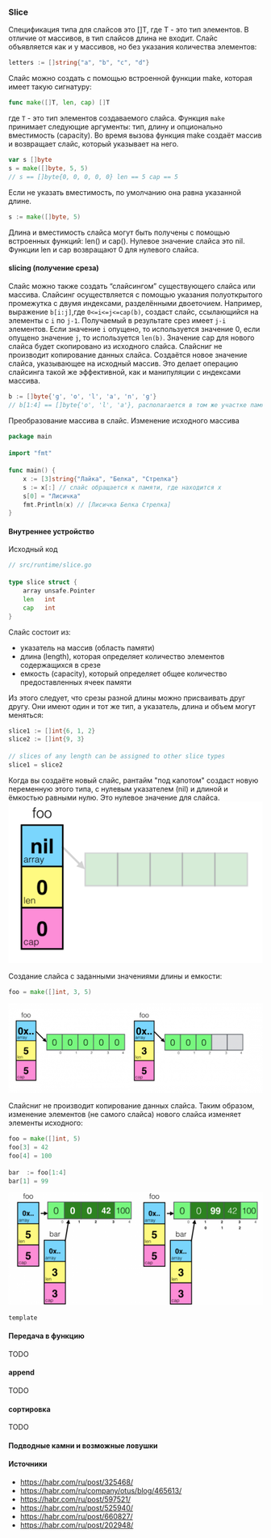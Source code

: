 ### Slice

Спецификация типа для слайсов это []T, где T - это тип элементов. В отличие от массивов, в тип слайсов длина не входит.
Cлайс объявляется как и у массивов, но без указания количества элементов:

````go
letters := []string{"a", "b", "c", "d"}
````
Слайс можно создать с помощью встроенной функции make, которая имеет такую сигнатуру:
````go
func make([]T, len, cap) []T
````
где `T` - это тип элементов создаваемого слайса. 
Функция `make` принимает следующие аргументы: тип, длину и опционально вместимость (capacity). 
Во время вызова функция make создаёт массив и возвращает слайс, который указывает на него.

````go
var s []byte
s = make([]byte, 5, 5)
// s == []byte{0, 0, 0, 0, 0} len == 5 cap == 5
````

Если не указать вместимость, по умолчанию она равна указанной длине.
````go
s := make([]byte, 5)
````
Длина и вместимость слайса могут быть получены с помощью встроенных функций: len() и cap().
Нулевое значение слайса это nil. Функции len и cap возвращают 0 для нулевого слайса.

#### slicing (получение среза)
Слайс можно также создать “слайсингом” существующего слайса или массива. 
Слайсинг осуществляется с помощью указания полуоткрытого промежутка с двумя индексами, разделёнными двоеточием. 
Например, выражение `b[i:j]`,где `0<=i<=j<=cap(b)`, создаст слайс, ссылающийся на элементы с `i` по `j-1`.
Получаемый в результате срез имеет `j-i` элементов. Если значение `i` опущено, то используется значение 0, если опущено значение `j`, 
то используется `len(b)`. Значение cap для нового слайса будет скопировано из исходного слайса.
Слайсниг не производит копирование данных слайса.
Создаётся новое значение слайса, указывающее на исходный массив.
Это делает операцию слайсинга такой же эффективной, как и манипуляции с индексами массива.

````go
b := []byte{'g', 'o', 'l', 'a', 'n', 'g'}
// b[1:4] == []byte{'o', 'l', 'a'}, располагается в том же участке памяти, где и b
````

Преобразование массива в слайс. Изменение исходного массива 

````go
package main

import "fmt"

func main() {
	x := [3]string{"Лайка", "Белка", "Стрелка"}
	s := x[:] // слайс обращается к памяти, где находится x
	s[0] = "Лисичка"
	fmt.Println(x) // [Лисичка Белка Стрелка]
}
````
#### Внутреннее устройство
Исходный код

````go
// src/runtime/slice.go

type slice struct {
    array unsafe.Pointer
    len   int
    cap   int
}
````
Слайс состоит из:
 - указатель на массив (область памяти)
 - длина (length), которая определяет количество элементов содержащихся в срезе
 - емкость (capacity), который определяет общее количество предоставленных ячеек памяти

Из этого следует, что срезы разной длины можно присваивать друг другу. 
Они имеют один и тот же тип, а указатель, длина и объем могут меняться:
````go
slice1 := []int{6, 1, 2}
slice2 := []int{9, 3}

// slices of any length can be assigned to other slice types
slice1 = slice2
````

Когда вы создаёте новый слайс, рантайм "под капотом" создаст новую переменную этого типа, с нулевым указателем (nil) и длиной и ёмкостью равными нулю. 
Это нулевое значение для слайса.
![image info](./assets/slice_in_mem.png)

Создание слайса с заданными значениями длины и емкости:

```go
foo = make([]int, 3, 5)
```

![image info](./assets/slice_init.png)

Слайсниг не производит копирование данных слайса.
Таким образом, изменение элементов (не самого слайса) нового слайса изменяет элементы исходного:

````go
foo = make([]int, 5)
foo[3] = 42
foo[4] = 100

bar  := foo[1:4]
bar[1] = 99
````

![image info](./assets/slice_slicing.png)

````go
template
````

#### Передача в функцию
TODO

#### append
TODO

#### сортировка
TODO

#### Подводные камни и возможные ловушки

#### Источники
- https://habr.com/ru/post/325468/
- https://habr.com/ru/company/otus/blog/465613/
- https://habr.com/ru/post/597521/
- https://habr.com/ru/post/525940/
- https://habr.com/ru/post/660827/
- https://habr.com/ru/post/202948/
